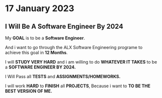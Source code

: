 # 17 January 2023

## I Will Be A Software Engineer By 2024

My **GOAL** is to be a **Software Engineer**.

And i want to go through the ALX Software Engineering programe to achieve this goal in **12 Months**.

I will **STUDY VERY HARD** and i am willing to do **WHATEVER IT TAKES** to be a **SOFTWARE ENGINEER BY 2024.**

I Will Pass all   **TESTS** and **ASSIGNMENTS/HOMEWORKS.** 

I will work **HARD** to **FINISH** all **PROJECTS**, Because i want to **TO BE THE BEST VERSION OF ME.** 

